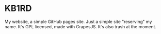 # KB1RD
My website, a simple GitHub pages site. Just a simple site "reserving" my name. It's GPL licensed, made with GrapesJS. It's also trash at the moment.
